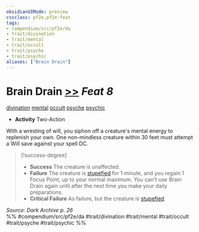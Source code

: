 ```yaml
---
obsidianUIMode: preview
cssclass: pf2e,pf2e-feat
tags:
- compendium/src/pf2e/da
- trait/divination
- trait/mental
- trait/occult
- trait/psyche
- trait/psychic
aliases: ["Brain Drain"]
---
```

# Brain Drain  [>>](/rules/core-rulebook/chapter-9-playing-the-game.md#Actions "Two-Action") *Feat 8*  
[divination](/rules/traits/divination.md)  [mental](/rules/traits/mental.md)  [occult](/rules/traits/occult.md)  [psyche](/rules/traits/psyche-da.md)  [psychic](/rules/traits/psychic-da.md)  

- **Activity** Two-Action

With a wresting of will, you siphon off a creature's mental energy to replenish your own. One non-mindless creature within 30 feet must attempt a Will save against your spell DC.

> [!success-degree] 
> - **Success** The creature is unaffected.
> - **Failure** The creature is [stupefied](/rules/conditions.md#Stupefied) for 1 minute, and you regain 1 Focus Point, up to your normal maximum. You can't use Brain Drain again until after the next time you make your daily preparations.
> - **Critical Failure** As failure, but the creature is [stupefied](/rules/conditions.md#Stupefied).

*Source: Dark Archive p. 26*  
%% #compendium/src/pf2e/da #trait/divination #trait/mental #trait/occult #trait/psyche #trait/psychic %%